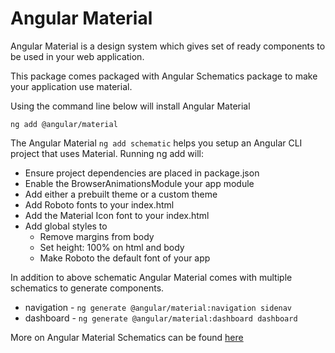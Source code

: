# Angular Material

Angular Material is a design system which gives set of ready components to be used in your web application.

This package comes packaged with Angular Schematics package to make your application use material.

Using the command line below will install Angular Material

`ng add @angular/material`

The Angular Material `ng add schematic` helps you setup an Angular CLI project that uses Material. Running ng add will:

* Ensure project dependencies are placed in package.json
* Enable the BrowserAnimationsModule your app module
* Add either a prebuilt theme or a custom theme
* Add Roboto fonts to your index.html
* Add the Material Icon font to your index.html
* Add global styles to
    * Remove margins from body
    * Set height: 100% on html and body
    * Make Roboto the default font of your app

In addition to above schematic Angular Material comes with multiple schematics to generate components. 

* navigation - `ng generate @angular/material:navigation sidenav`
* dashboard - `ng generate @angular/material:dashboard dashboard`

More on Angular Material Schematics can be found [here](https://material.angular.io/guide/schematics) 

